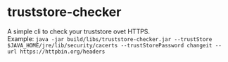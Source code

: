 # truststore-checker

A simple cli to check your truststore ovet HTTPS.  
Example: `java -jar build/libs/truststore-checker.jar --trustStore $JAVA_HOME/jre/lib/security/cacerts --trustStorePassword changeit --url https://httpbin.org/headers`
